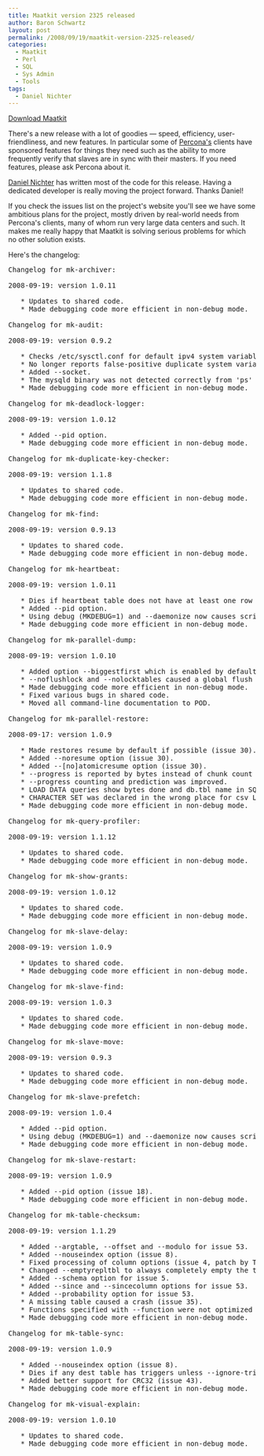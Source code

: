 ```yaml
---
title: Maatkit version 2325 released
author: Baron Schwartz
layout: post
permalink: /2008/09/19/maatkit-version-2325-released/
categories:
  - Maatkit
  - Perl
  - SQL
  - Sys Admin
  - Tools
tags:
  - Daniel Nichter
---
```

<p class="download">
  <a href="http://code.google.com/p/maatkit/">Download Maatkit</a>
</p>

There's a new release with a lot of goodies &#8212; speed, efficiency, user-friendliness, and new features. In particular some of [Percona's][1] clients have sponsored features for things they need such as the ability to more frequently verify that slaves are in sync with their masters. If you need features, please ask Percona about it.

[Daniel Nichter][2] has written most of the code for this release. Having a dedicated developer is really moving the project forward. Thanks Daniel!

If you check the issues list on the project's website you'll see we have some ambitious plans for the project, mostly driven by real-world needs from Percona's clients, many of whom run very large data centers and such. It makes me really happy that Maatkit is solving serious problems for which no other solution exists.

Here's the changelog:

<!--more-->

<pre>Changelog for mk-archiver:

2008-09-19: version 1.0.11

   * Updates to shared code.
   * Made debugging code more efficient in non-debug mode.

Changelog for mk-audit:

2008-09-19: version 0.9.2

   * Checks /etc/sysctl.conf for default ipv4 system variables (issue 56).
   * No longer reports false-positive duplicate system variables (issue 58).
   * Added --socket.
   * The mysqld binary was not detected correctly from 'ps' output.
   * Made debugging code more efficient in non-debug mode.

Changelog for mk-deadlock-logger:

2008-09-19: version 1.0.12

   * Added --pid option.
   * Made debugging code more efficient in non-debug mode.

Changelog for mk-duplicate-key-checker:

2008-09-19: version 1.1.8

   * Updates to shared code.
   * Made debugging code more efficient in non-debug mode.

Changelog for mk-find:

2008-09-19: version 0.9.13

   * Updates to shared code.
   * Made debugging code more efficient in non-debug mode.

Changelog for mk-heartbeat:

2008-09-19: version 1.0.11

   * Dies if heartbeat table does not have at least one row (issue 45).
   * Added --pid option.
   * Using debug (MKDEBUG=1) and --daemonize now causes script to die.
   * Made debugging code more efficient in non-debug mode.

Changelog for mk-parallel-dump:

2008-09-19: version 1.0.10

   * Added option --biggestfirst which is enabled by default (issue 31).
   * --noflushlock and --nolocktables caused a global flush and lock (issue 12).
   * Made debugging code more efficient in non-debug mode.
   * Fixed various bugs in shared code.
   * Moved all command-line documentation to POD.

Changelog for mk-parallel-restore:

2008-09-17: version 1.0.9

   * Made restores resume by default if possible (issue 30).
   * Added --noresume option (issue 30).
   * Added --[no]atomicresume option (issue 30).
   * --progress is reported by bytes instead of chunk count (issue 32).
   * --progress counting and prediction was improved.
   * LOAD DATA queries show bytes done and db.tbl name in SQL comment.
   * CHARACTER SET was declared in the wrong place for csv LOAD DATA query.
   * Made debugging code more efficient in non-debug mode.

Changelog for mk-query-profiler:

2008-09-19: version 1.1.12

   * Updates to shared code.
   * Made debugging code more efficient in non-debug mode.

Changelog for mk-show-grants:

2008-09-19: version 1.0.12

   * Updates to shared code.
   * Made debugging code more efficient in non-debug mode.

Changelog for mk-slave-delay:

2008-09-19: version 1.0.9

   * Updates to shared code.
   * Made debugging code more efficient in non-debug mode.

Changelog for mk-slave-find:

2008-09-19: version 1.0.3

   * Updates to shared code.
   * Made debugging code more efficient in non-debug mode.

Changelog for mk-slave-move:

2008-09-19: version 0.9.3

   * Updates to shared code.
   * Made debugging code more efficient in non-debug mode.

Changelog for mk-slave-prefetch:

2008-09-19: version 1.0.4

   * Added --pid option.
   * Using debug (MKDEBUG=1) and --daemonize now causes script to die.
   * Made debugging code more efficient in non-debug mode.

Changelog for mk-slave-restart:

2008-09-19: version 1.0.9

   * Added --pid option (issue 18).
   * Made debugging code more efficient in non-debug mode.

Changelog for mk-table-checksum:

2008-09-19: version 1.1.29

   * Added --argtable, --offset and --modulo for issue 53.
   * Added --nouseindex option (issue 8).
   * Fixed processing of column options (issue 4, patch by Travis Whitton)
   * Changed --emptyrepltbl to always completely empty the table (issue 21).
   * Added --schema option for issue 5.
   * Added --since and --sincecolumn options for issue 53.
   * Added --probability option for issue 53.
   * A missing table caused a crash (issue 35).
   * Functions specified with --function were not optimized (issue 43).
   * Made debugging code more efficient in non-debug mode.

Changelog for mk-table-sync:

2008-09-19: version 1.0.9

   * Added --nouseindex option (issue 8).
   * Dies if any dest table has triggers unless --ignore-triggers (issue 37).
   * Added better support for CRC32 (issue 43).
   * Made debugging code more efficient in non-debug mode.

Changelog for mk-visual-explain:

2008-09-19: version 1.0.10

   * Updates to shared code.
   * Made debugging code more efficient in non-debug mode.</pre>

 [1]: http://www.percona.com/
 [2]: http://hackmysql.com/
